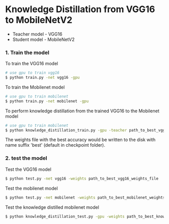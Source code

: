 # Knowledge Distillation from VGG16 to MobileNetV2

- Teacher model - VGG16
- Student model - MobileNetV2

### 1. Train the model
To train the VGG16 model
```bash
# use gpu to train vgg16
$ python train.py -net vgg16 -gpu
```

To train the Mobilenet model
```bash
# use gpu to train mobilenet
$ python train.py -net mobilenet -gpu
```

To perform knowledge distillation from the trained VGG16 to the Mobilenet model
```bash
# use gpu to train mobilenet
$ python knowledge_distillation_train.py -gpu -teacher path_to_best_vgg16_weights_file -student path_to_best_mobilenet_weights_file
```

The weights file with the best accuracy would be written to the disk with name suffix 'best' (default in checkpoint folder).


### 2. test the model
Test the VGG16 model 
```bash
$ python test.py -net vgg16 -weights path_to_best_vgg16_weights_file
```

Test the mobilenet model 
```bash
$ python test.py -net mobilenet -weights path_to_best_mobilenet_weights_file
```

Test the knowledge distilled mobilenet model 
```bash
$ python knowledge_distillation_test.py -gpu -weights path_to_best_knowledge_distilled_mobilenet_weights_file
```
